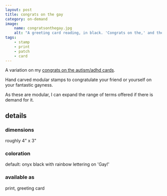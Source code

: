 ```yaml
---
layout: post
title: congrats on the gay
category: on-demand
image: 
    name: congratsonthegay.jpg
    alt: "A greeting card reading, in black. 'Congrats on the,' and then, in rainbow, 'Gay!'"
tags:
    - stamp
    - print
    - patch
    - card
---
```


A variation on my [congrats on the autism/adhd cards](congrats-ND).

Hand carved modular stamps to congratulate your friend or yourself on your fantastic gayness.

As these are modular, I can expand the range of terms offered if there is demand for it.

## details

### dimensions

roughly 4" x 3"

### coloration

default: onyx black with rainbow lettering on 'Gay!'

### available as

print, greeting card
